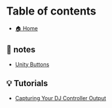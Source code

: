# Table of contents

* [🏠 Home](README.md)

## 📒 notes

* [Unity Buttons](notes/unity-buttons.md)

## 💡 Tutorials

* [Capturing Your DJ Controller Output](tutorials/capturing-your-dj-controller-output.md)
